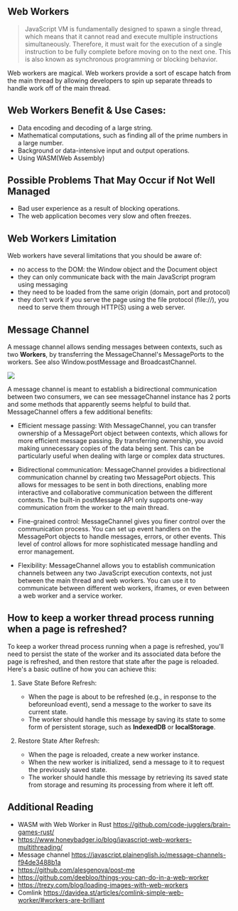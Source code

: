 ## Web Workers
> JavaScript VM is fundamentally designed to spawn a single thread, which means that it cannot read and execute multiple instructions simultaneously. Therefore, it must wait for the execution of a single instruction to be fully complete before moving on to the next one. This is also known as synchronous programming or blocking behavior.

Web workers are magical. Web workers provide a sort of escape hatch from the main thread by allowing developers to spin up separate threads to handle work off of the main thread. 

## Web Workers Benefit & Use Cases:
- Data encoding and decoding of a large string.
- Mathematical computations, such as finding all of the prime numbers in a large number.
- Background or data-intensive input and output operations.
- Using WASM(Web Assembly)

## Possible Problems That May Occur if Not Well Managed
- Bad user experience as a result of blocking operations.
- The web application becomes very slow and often freezes.

## Web Workers Limitation
Web workers have several limitations that you should be aware of:
- no access to the DOM: the Window object and the Document object
- they can only communicate back with the main JavaScript program using messaging
- they need to be loaded from the same origin (domain, port and protocol)
- they don’t work if you serve the page using the file protocol (file://), you need to serve them through HTTP(S) using a web server.

## Message Channel
A message channel allows sending messages between contexts, such as two **Workers**, by transferring the MessageChannel's MessagePorts to the workers. See also Window.postMessage and BroadcastChannel.

![](https://miro.medium.com/v2/resize:fit:640/format:webp/1*V-NJhs2XadtHgR4Gip-TDA.jpeg)

A message channel is meant to establish a bidirectional communication between two consumers, we can see messageChannel instance has 2 ports and some methods that apparently seems helpful to build that. MessageChannel offers a few additional benefits:

- Efficient message passing: With MessageChannel, you can transfer ownership of a MessagePort object between contexts, which allows for more efficient message passing. By transferring ownership, you avoid making unnecessary copies of the data being sent. This can be particularly useful when dealing with large or complex data structures.

- Bidirectional communication: MessageChannel provides a bidirectional communication channel by creating two MessagePort objects. This allows for messages to be sent in both directions, enabling more interactive and collaborative communication between the different contexts. The built-in postMessage API only supports one-way communication from the worker to the main thread.

- Fine-grained control: MessageChannel gives you finer control over the communication process. You can set up event handlers on the MessagePort objects to handle messages, errors, or other events. This level of control allows for more sophisticated message handling and error management.

- Flexibility: MessageChannel allows you to establish communication channels between any two JavaScript execution contexts, not just between the main thread and web workers. You can use it to communicate between different web workers, iframes, or even between a web worker and a service worker.

## How to keep a worker thread process running when a page is refreshed?
To keep a worker thread process running when a page is refreshed, you'll need to persist the state of the worker and its associated data before the page is refreshed, and then restore that state after the page is reloaded. Here's a basic outline of how you can achieve this:

1. Save State Before Refresh:
   - When the page is about to be refreshed (e.g., in response to the beforeunload event), send a message to the worker to save its current state. 
   - The worker should handle this message by saving its state to some form of persistent storage, such as **IndexedDB** or **localStorage**.

2. Restore State After Refresh:
   - When the page is reloaded, create a new worker instance. 
   - When the new worker is initialized, send a message to it to request the previously saved state. 
   - The worker should handle this message by retrieving its saved state from storage and resuming its processing from where it left off.

## Additional Reading
- WASM with Web Worker in Rust https://github.com/code-jugglers/brain-games-rust/
- https://www.honeybadger.io/blog/javascript-web-workers-multithreading/
- Message channel https://javascript.plainenglish.io/message-channels-f94de3488b1a
- https://github.com/alesgenova/post-me
- https://github.com/deebloo/things-you-can-do-in-a-web-worker
- https://trezy.com/blog/loading-images-with-web-workers
- Comlink https://davidea.st/articles/comlink-simple-web-worker/#workers-are-brilliant
